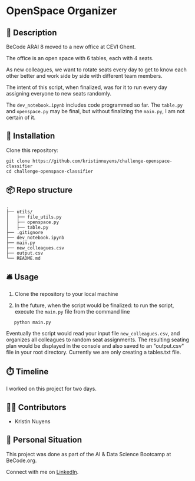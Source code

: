 # OpenSpace Organizer

## 🏢 Description

BeCode ARAI 8 moved to a new office at CEVI Ghent.

The office is an open space with 6 tables, each with 4 seats.

As new colleagues, we want to rotate seats every day to get to know each other better and work side by side with different team members.

The intent of this script, when finalized, was for it to run every day assigning everyone to new seats randomly.

The `dev_notebook.ipynb` includes code programmed so far.
The `table.py` and `openspace.py` may be final, but without finalizing the `main.py`, I am not certain of it.

## 🧩 Installation

Clone this repository:

```
git clone https://github.com/kristinnuyens/challenge-openspace-classifier
cd challenge-openspace-classifier
```

## 📦 Repo structure

```
.
├── utils/
│   ├── file_utils.py
│   ├── openspace.py
│   ├── table.py
├── .gitignore
├── dev_notebook.ipynb
├── main.py
├── new_colleagues.csv
├── output.csv
└── README.md
```

## 🛎️ Usage

1. Clone the repository to your local machine

2. In the future, when the script would be finalized: to run the script, execute the `main.py` file from the command line

```
   python main.py
```

   Eventually the script would read your input file `new_colleagues.csv`, and organizes all colleagues to random seat assignments. The resulting seating plan would be displayed in the console and also saved to an "output.csv" file in your root directory. Currently we are only creating a tables.txt file.

## ⏱️ Timeline

I worked on this project for two days.

## 👩‍💻 Contributors

- Kristin Nuyens

## 📌 Personal Situation
This project was done as part of the AI & Data Science Bootcamp at BeCode.org.

Connect with me on [LinkedIn](https://www.linkedin.com/in/kristinnuyens/).